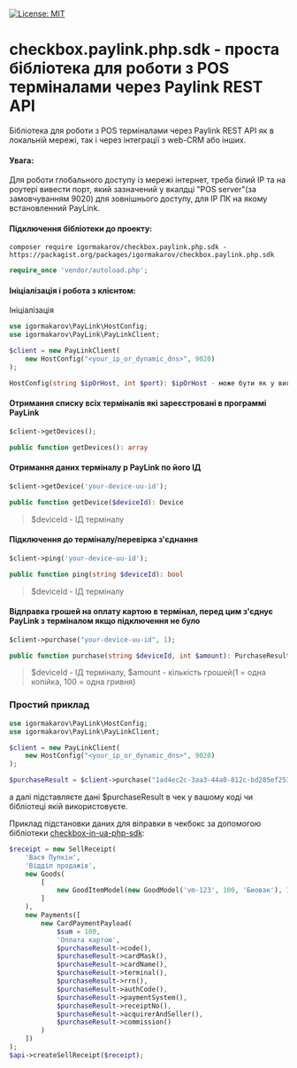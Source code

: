 [![License: MIT](https://img.shields.io/badge/License-MIT-yellow.svg)](https://opensource.org/licenses/MIT)
# checkbox.paylink.php.sdk - проста бібліотека для роботи з POS терміналами через Paylink REST API 

Бібліотека для роботи з POS терміналами через Paylink REST API як в локальній мережі, так і через інтеграції з web-CRM або інших.  


#### Увага:

Для роботи глобального доступу із мережі інтернет, треба білий IP та на роутері вивести порт, який зазначений у вкалдці "POS server"(за замовчуванням 9020) для зовнішнього доступу, для IP ПК на якому встановленний PayLink.

#### Підключення бібліотеки до проекту:
```cli
composer require igormakarov/checkbox.paylink.php.sdk - https://packagist.org/packages/igormakarov/checkbox.paylink.php.sdk
```
```php
require_once 'vendor/autoload.php';
```

#### Ініціалізація і робота з клієнтом:

Ініціалізація

```php
use igormakarov\PayLink\HostConfig;
use igormakarov\PayLink\PayLinkClient;

$client = new PayLinkClient(
    new HostConfig("<your_ip_or_dynamic_dns>", 9020)
);

HostConfig(string $ipOrHost, int $port): $ipOrHost - може бути як у вигляді IP так і доменого імені(DynDNS), наприклад "192.168.1.102" або 'testlink.ddns.net'
```

#### Отримання списку всіх терміналів які зареєстровані в программі PayLink
```php
$сlient->getDevices();

public function getDevices(): array
```

#### Отримання даних терміналу p PayLink по його ІД 
```php
$сlient->getDevice('your-device-uu-id');

public function getDevice($deviceId): Device
```
> $deviceId - ІД терміналу


#### Підключення до терміналу/перевірка з'єднання
```php
$сlient->ping('your-device-uu-id');

public function ping(string $deviceId): bool
```
> $deviceId - ІД терміналу

#### Відправка грошей на оплату картою в термінал, перед цим з'єднує PayLink з терміналом якщо підключення не було 
```php
$сlient->purchase("your-device-uu-id", 1);

public function purchase(string $deviceId, int $amount): PurchaseResult
```
> $deviceId - ІД терміналу,
> $amount - кількість грошей(1 = одна копійка, 100 = одна гривня) 


### Простий приклад

```php
use igormakarov\PayLink\HostConfig;
use igormakarov\PayLink\PayLinkClient;

$client = new PayLinkClient(
    new HostConfig("<your_ip_or_dynamic_dns>", 9020)
);

$purchaseResult = $client->purchase("1ad4ec2c-3aa3-44a0-812c-bd285ef253f0", 1);
```
а далі підставляєте дані $purchaseResult в чек у вашому коді чи бібліотеці якій використовуєте.

Приклад підстановки даних для віправки в чекбокс за допомогою бібліотеки [checkbox-in-ua-php-sdk](https://github.com/igorbunov/checkbox-in-ua-php-sdk):
```php
$receipt = new SellReceipt(
    'Вася Пупкін',
    'Відділ продажів', 
    new Goods(
        [
            new GoodItemModel(new GoodModel('vm-123', 100, 'Биовак'), 1000)
        ]
    ),
    new Payments([
        new CardPaymentPayload(
            $sum = 100,
            'Оплата картою',
            $purchaseResult->code(),
            $purchaseResult->cardMask(),
            $purchaseResult->cardName(),
            $purchaseResult->terminal(),
            $purchaseResult->rrn(),
            $purchaseResult->authCode(),
            $purchaseResult->paymentSystem(),
            $purchaseResult->receiptNo(),
            $purchaseResult->acquirerAndSeller(),
            $purchaseResult->commission()
        )
    ])
);
$api->createSellReceipt($receipt);
```